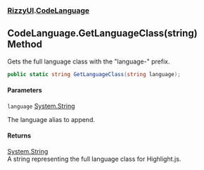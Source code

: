 ### [RizzyUI](RizzyUI 'RizzyUI').[CodeLanguage](RizzyUI.CodeLanguage 'RizzyUI.CodeLanguage')

## CodeLanguage.GetLanguageClass(string) Method

Gets the full language class with the "language-" prefix.

```csharp
public static string GetLanguageClass(string language);
```
#### Parameters

<a name='RizzyUI.CodeLanguage.GetLanguageClass(string).language'></a>

`language` [System.String](https://docs.microsoft.com/en-us/dotnet/api/System.String 'System.String')

The language alias to append.

#### Returns
[System.String](https://docs.microsoft.com/en-us/dotnet/api/System.String 'System.String')  
A string representing the full language class for Highlight.js.